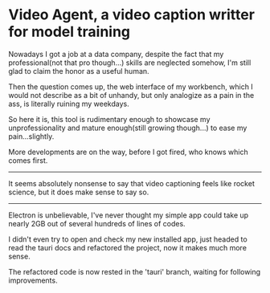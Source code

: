 # Video Agent, a video caption writter for model training

Nowadays I got a job at a data company, despite the fact that my professional(not that pro though...) skills are neglected somehow, I'm still glad to claim the honor as a useful human.

Then the question comes up, the web interface of my workbench, which I would not describe as a bit of unhandy, but only analogize as a pain in the ass, is literally ruining my weekdays.

So here it is, this tool is rudimentary enough to showcase my unprofessionality and mature enough(still growing though...) to ease my pain...slightly.

More developments are on the way, before I got fired, who knows which comes first.

--------------------------------

It seems absolutely nonsense to say that video captioning feels like rocket science, but it does make sense to say so.

--------------------------------

Electron is unbelievable, I've never thought my simple app could take up nearly 2GB out of several hundreds of lines of codes.

I didn't even try to open and check my new installed app, just headed to read the tauri docs and refactored the project, now it makes much more sense.

The refactored code is now rested in the 'tauri' branch, waiting for following improvements.